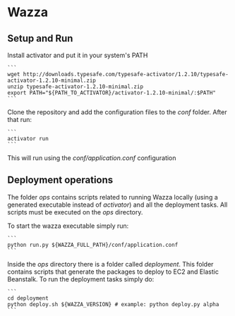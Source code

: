 # Wazza

## Setup and Run

Install activator and put it in your system's PATH

    ```
    wget http://downloads.typesafe.com/typesafe-activator/1.2.10/typesafe-activator-1.2.10-minimal.zip
    unzip typesafe-activator-1.2.10-minimal.zip
    export PATH="${PATH_TO_ACTIVATOR}/activator-1.2.10-minimal/:$PATH"
    ```
Clone the repository and add the configuration files to the *conf* folder. After that run:
    
    ```
    activator run
    ```

This will run using the *conf/application.conf* configuration

## Deployment operations

The folder *ops* contains scripts related to running Wazza locally (using a generated executable instead of *activator*)  and all the deployment tasks. All scripts must be executed on the *ops* directory.

To start the wazza executable simply run:
    
    ```
    python run.py ${WAZZA_FULL_PATH}/conf/application.conf
    ```
    
Inside the *ops* directory there is a folder called *deployment*. This folder contains scripts that generate the packages to deploy to EC2 and Elastic Beanstalk. To run the deployment tasks simply do:
    
    ```
    cd deployment
    python deploy.sh ${WAZZA_VERSION} # example: python deploy.py alpha
    ```

